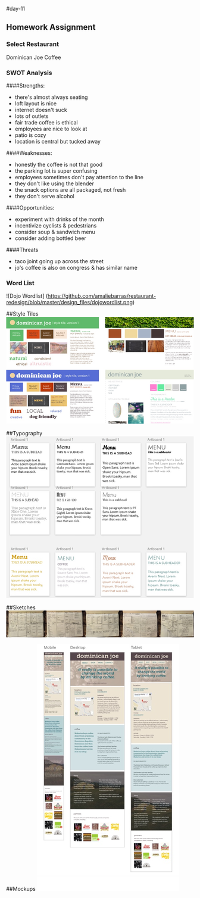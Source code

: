 #day-11

## Homework Assignment

### Select Restaurant
Dominican Joe Coffee

### SWOT Analysis
####Strengths:
- there's almost always seating
- loft layout is nice
- internet doesn't suck
- lots of outlets
- fair trade coffee is ethical
- employees are nice to look at
- patio is cozy
- location is central but tucked away

####Weaknesses: 
- honestly the coffee is not that good
- the parking lot is super confusing
- employees sometimes don't pay attention to the line
- they don't like using the blender
- the snack options are all packaged, not fresh
- they don't serve alcohol

####Opportunities:
- experiment with drinks of the month
- incentivize cyclists & pedestrians
- consider soup & sandwich menu
- consider adding bottled beer

####Threats
- taco joint going up across the street
- jo's coffee is also on congress & has similar name

### Word List

![Dojo Wordlist] (https://github.com/amaliebarras/restaurant-redesign/blob/master/design_files/dojowordlist.png)

##Style Tiles
![here](https://github.com/amaliebarras/restaurant-redesign/blob/master/design_files/Style%20Tiles.jpg)

##Typography
![here](https://github.com/amaliebarras/restaurant-redesign/blob/master/design_files/Type.jpg)

##Sketches
![here](https://github.com/amaliebarras/restaurant-redesign/blob/master/design_files/Sketches.jpg)

##Mockups
![here](https://github.com/amaliebarras/restaurant-redesign/blob/master/design_files/Mockups.jpg)

